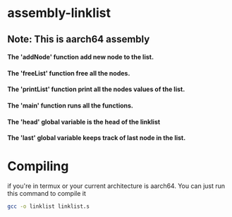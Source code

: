 # assembly-linklist

## Note: This is aarch64 assembly

#### The 'addNode' function add new node to the list.

#### The 'freeList' function free all the nodes.

#### The 'printList' function print all the nodes values of the list.

#### The 'main' function runs all the functions.

#### The 'head' global variable is the head of the linklist

#### The 'last' global variable keeps track of last node in the list.

# Compiling

if you're in termux or your current architecture is aarch64.
You can just  run this command to compile it
```bash
gcc -o linklist linklist.s
```


